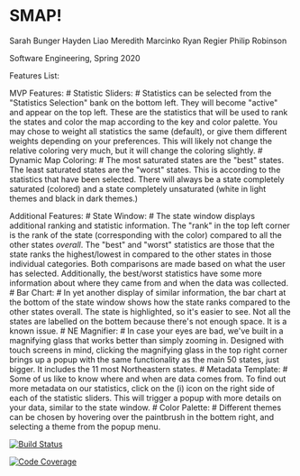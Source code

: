 # SMAP!

Sarah Bunger
Hayden Liao
Meredith Marcinko
Ryan Regier
Philip Robinson

Software Engineering, Spring 2020

Features List: 

MVP Features: 
    # Statistic Sliders: #
        Statistics can be selected from the "Statistics Selection" bank on the bottom left. They will become "active" and appear on the top left. These are the statistics that will be used to rank the states and color the map according to the key and color palette. You may chose to weight all statistics the same (default), or give them different weights depending on your preferences. This will likely not change the relative coloring very much, but it will change the coloring slightly.
    # Dynamic Map Coloring: #
        The most saturated states are the "best" states. The least saturated states are the "worst" states. This is according to the statistics that have been selected. There will always be a state completely saturated (colored) and a state completely unsaturated (white in light themes and black in dark themes.)


Additional Features:
    # State Window: #
        The state window displays additional ranking and statistic information. The "rank" in the top left corner is the rank of the state (corresponding with the color) compared to all the other states *overall*. The "best" and "worst" statistics are those that the state ranks the highest/lowest in compared to the other states in those individual categories. Both comparisons are made based on what the user has selected. Additionally, the best/worst statistics have some more information about where they came from and when the data was collected. 
    # Bar Chart: #
        In yet another display of similar information, the bar chart at the bottom of the state window shows how the state ranks compared to the other states overall. The state is highlighted, so it's easier to see. Not all the states are labelled on the bottem because there's not enough space. It is a known issue. 
    # NE Magnifier: #
        In case your eyes are bad, we've built in a magnifying glass that works better than simply zooming in. Designed with touch screens in mind, clicking the magnifying glass in the top right corner brings up a popup with the same functionality as the main 50 states, just bigger. It includes the 11 most Northeastern states. 
    # Metadata Template: #
        Some of us like to know where and when are data comes from. To find out more metadata on our statistics, click on the (i) icon on the right side of each of the statistic sliders. This will trigger a popup with more details on your data, similar to the state window. 
    # Color Palette: #
        Different themes can be chosen by hovering over the paintbrush in the bottem right, and selecting a theme from the popup menu. 


[![Build Status](https://travis-ci.com/upcs/cs341-project-ss2020-swift.svg?branch=master)](https://travis-ci.com/upcs/cs341-project-ss2020-swift)

[![Code Coverage](https://codecov.io/gh/upcs/cs341-project-ss2020-swift/branch/master/graph/badge.svg)](https://codecov.io/gh/upcs/cs341-project-ss2020-swift)
